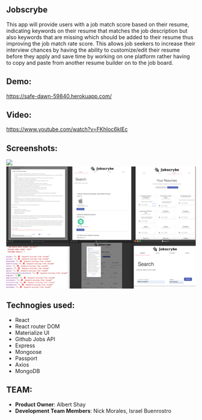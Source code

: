 ## Jobscrybe

This app will provide users with a job match score based on their resume, indicating keywords on their resume that matches the job description but also keywords that are missing which should be added to their resume thus improving the job match rate score. This allows job seekers to increase their interview chances by having the ability to customize/edit their resume before they apply and save time by working on one platform rather having to copy and paste from another resume builder on to the job board.

## Demo:
https://safe-dawn-59840.herokuapp.com/

## Video:
https://www.youtube.com/watch?v=FKhIoc6kIEc

## Screenshots:
![](https://github.com/albertshay888/jobscrybe/blob/master/screenshots/jobscrybe2.gif)
![](https://github.com/albertshay888/jobscrybe/blob/master/screenshots/final.png)



## Technogies used:
-	React
-	React router DOM
-	Materialize UI
-	Github Jobs API
-	Express
-	Mongoose
-	Passport
-	Axios
-	MongoDB

## TEAM:
  - __Product Owner__:  Albert Shay
  - __Development Team Members__:  Nick Morales, Israel Buenrostro


